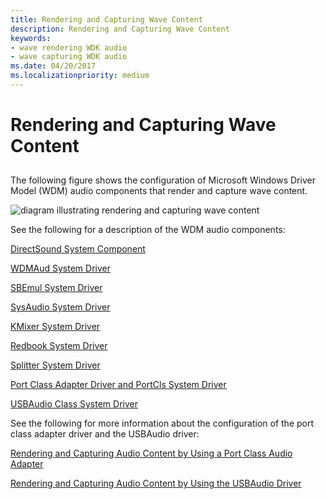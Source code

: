 ```yaml
---
title: Rendering and Capturing Wave Content
description: Rendering and Capturing Wave Content
keywords:
- wave rendering WDK audio
- wave capturing WDK audio
ms.date: 04/20/2017
ms.localizationpriority: medium
---
```


# Rendering and Capturing Wave Content


## <span id="rendering_and_capturing_wave_content"></span><span id="RENDERING_AND_CAPTURING_WAVE_CONTENT"></span>


The following figure shows the configuration of Microsoft Windows Driver Model (WDM) audio components that render and capture wave content.

![diagram illustrating rendering and capturing wave content](images/wave.png)

See the following for a description of the WDM audio components:

[DirectSound System Component](user-mode-wdm-audio-components.md#directsound_system_component)

[WDMAud System Driver](user-mode-wdm-audio-components.md#wdmaud_system_driver)

[SBEmul System Driver](kernel-mode-wdm-audio-components.md#sbemul_system_driver)

[SysAudio System Driver](kernel-mode-wdm-audio-components.md#sysaudio_system_driver)

[KMixer System Driver](kernel-mode-wdm-audio-components.md#kmixer_system_driver)

[Redbook System Driver](kernel-mode-wdm-audio-components.md#redbook_system_driver)

[Splitter System Driver](kernel-mode-wdm-audio-components.md#splitter_system_driver)

[Port Class Adapter Driver and PortCls System Driver](kernel-mode-wdm-audio-components.md#port_class_adapter_driver_and_portcls_system_driver)

[USBAudio Class System Driver](kernel-mode-wdm-audio-components.md#usbaudio_class_system_driver)

See the following for more information about the configuration of the port class adapter driver and the USBAudio driver:

[Rendering and Capturing Audio Content by Using a Port Class Audio Adapter](rendering-and-capturing-audio-content-by-using-a-port-class-audio-adap.md)

[Rendering and Capturing Audio Content by Using the USBAudio Driver](rendering-and-capturing-audio-content-by-using-the-usbaudio-driver.md)

 

 





